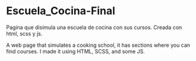 # Escuela_Cocina-Final

Pagina que disimula una escuela de cocina con sus cursos. Creada con html, scss y js. 

A web page that simulates a cooking school, it has sections where you can find courses. I made it using HTML, SCSS, and some JS. 
